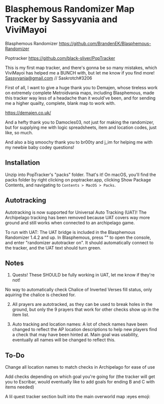 # Blasphemous Randomizer Map Tracker by Sassyvania and ViviMayoi

Blasphemous Randomizer
https://github.com/BrandenEK/Blasphemous-Randomizer

Poptracker 
https://github.com/black-sliver/PopTracker

This is my first map tracker, and there's gonna be so many mistakes, which ViviMayoi has helped me a BUNCH with, but let me know if you find more! Sassyvania@gmail.com // Saskrotch#3206

First of all, I want to give a huge thank you to Demajen, whose tireless work on extremely complete Metroidvania maps, including Blasphemous, made this tracker way less of a headache than it would've been, and for sending me a higher quailty, complete, blank map to work with. 

https://demajen.co.uk/

And a hefty thank you to Damocles03, not just for making the randomizer, but for supplying me with logic spreadsheets, item and location codes, just like, so much. 

And also a big smoochy thank you to br00ty and j_im for helping me with my newbie baby codey questions!

## Installation

Unzip into PopTracker's "packs" folder. That's it! On macOS, you'll find the packs folder by right clicking on poptracker.app, clicking Show Package Contents, and navigating to `Contents > MacOS > Packs`.

## Autotracking

Autotracking is now supported for Universal Auto Tracking (UAT)! The Archipelago tracking has been removed because UAT covers way more ground and still works when connected to an archipelago game.

To run with UAT: The UAT bridge is included in the Blasphemous Randomizer 1.4.2 and up. In Blasphemous, press "\" to open the console, and enter "randomizer autotracker on". It should automatically connect to the tracker, and the UAT text should turn green.

## Notes

1) Quests! These SHOULD be fully working in UAT, let me know if they're not!

No way to automatically check Chalice of Inverted Verses fill status, only aquiring the chalice is checked for.

2) All prayers are autotracked, as they can be used to break holes in the ground, but only the 9 prayers that work for other checks show up in the item list. 

3) Auto tracking and location names: A lot of check names have been changed to reflect the AP location descriptions to help new players find a check that may have been hinted at. Main goal was usability, eventually all names will be changed to reflect this.

## To-Do

Change all location names to match checks in Archipelago for ease of use

Add checks depending on which goal you're going for (the tracker will get you to Escribar, would eventually like to add goals for ending B and C with items needed)

A lil quest tracker section built into the main overworld map :eyes emoji:
